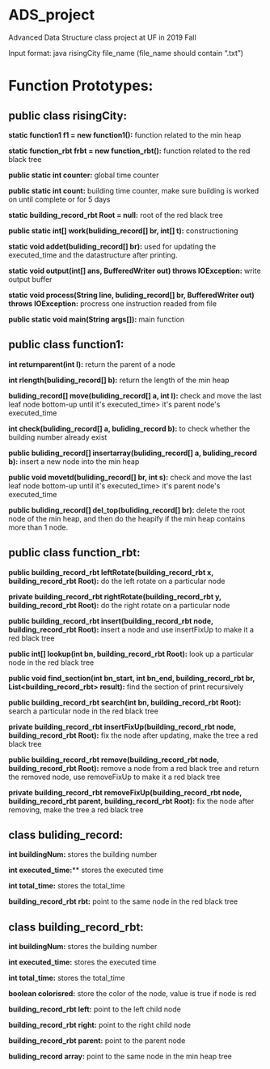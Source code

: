 # ADS_project
Advanced Data Structure class project at UF in 2019 Fall

Input format: java risingCity file_name (file_name should contain “.txt”)

# Function Prototypes:

## public class risingCity:

**static function1 f1 = new function1():** function related to the min heap

**static function_rbt frbt = new function_rbt():** function related to the red black tree

**public static int counter:** global time counter

**public static int count:** building time counter, make sure building is worked on until complete or for 5 days

**static building_record_rbt Root = null:** root of the red black tree

**public static int[] work(buliding_record[] br, int[] t):** constructioning

**static void addet(buliding_record[] br):** used for updating the executed_time and the datastructure after printing.

**static void output(int[] ans, BufferedWriter out) throws IOException:** write output buffer

**static void process(String line, buliding_record[] br, BufferedWriter out) throws IOException:** procress one instruction readed from file

**public static void main(String args[]):** main function

## public class function1:

**int returnparent(int l):** return the parent of a node

**int rlength(buliding_record[] b):** return the length of the min heap

**buliding_record[] move(buliding_record[] a, int l):** check and move the last leaf node bottom-up until it's executed_time> it's parent node's executed_time

**int check(buliding_record[] a, buliding_record b):** to check whether the building number already exist

**public buliding_record[] insertarray(buliding_record[] a, buliding_record b):** insert a new node into the min heap

**public void movetd(buliding_record[] br, int s):** check and move the last leaf node bottom-up until it's executed_time> it's parent node's executed_time

**public buliding_record[] del_top(buliding_record[] br):** delete the root node of the min heap, and then do the heapify if the min heap contains more than 1 node.

## public class function_rbt:

**public building_record_rbt leftRotate(building_record_rbt x, building_record_rbt Root):** do the left rotate on a particular node

**private building_record_rbt rightRotate(building_record_rbt y, building_record_rbt Root):** do the right rotate on a particular node

**public building_record_rbt insert(building_record_rbt node, building_record_rbt Root):** insert a node and use insertFixUp to make it a red black tree

**public int[] lookup(int bn, building_record_rbt Root):** look up a particular node in the red black tree

**public void find_section(int bn_start, int bn_end, building_record_rbt br, List<building_record_rbt> result):** find the section of print recursively

**public building_record_rbt search(int bn, building_record_rbt Root):** search a particular node in the red black tree

**private building_record_rbt insertFixUp(building_record_rbt node, building_record_rbt Root):** fix the node after updating, make the tree a red black tree

**public building_record_rbt remove(building_record_rbt node, building_record_rbt Root):** remove a node from a red black tree and return the removed node, use removeFixUp to make it a red black tree

**private building_record_rbt removeFixUp(building_record_rbt node, building_record_rbt parent, building_record_rbt Root):** fix the node after removing, make the tree a red black tree

## class buliding_record:

**int buildingNum:** stores the building number

**int executed_time:**** stores the executed time

**int total_time:** stores the total_time

**building_record_rbt rbt:** point to the same node in the red black tree

## class building_record_rbt:

**int buildingNum:** stores the building number

**int executed_time:** stores the executed time

**int total_time:** stores the total_time

**boolean colorisred:** store the color of the node, value is true if node is red

**building_record_rbt left:** point to the left child node

**building_record_rbt right:** point to the right child node

**building_record_rbt parent:** point to the parent node

**buliding_record array:** point to the same node in the min heap tree


